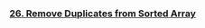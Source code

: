 ### [26. Remove Duplicates from Sorted Array](https://leetcode.com/problems/remove-duplicates-from-sorted-array/)